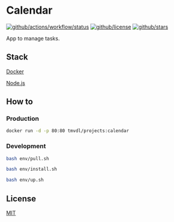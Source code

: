 # Calendar

[![github/actions/workflow/status](https://img.shields.io/github/actions/workflow/status/brtmvdl/calendar/docker-push.yml)](https://img.shields.io/github/actions/workflow/status/brtmvdl/calendar/docker-push.yml) [![github/license](https://img.shields.io/github/license/brtmvdl/calendar)](https://img.shields.io/github/license/brtmvdl/calendar) [![github/stars](https://img.shields.io/github/stars/brtmvdl/calendar?style=social)](https://img.shields.io/github/stars/brtmvdl/antify?style=social)

App to manage tasks.

## Stack

[Docker](https://www.docker.com/)

[Node.js](https://nodejs.org/en/)

## How to

### Production

```sh
docker run -d -p 80:80 tmvdl/projects:calendar
```

### Development

```sh
bash env/pull.sh 

bash env/install.sh 

bash env/up.sh 
```

## License

[MIT](./LICENSE)
